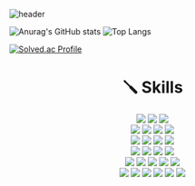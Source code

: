 ![header](https://capsule-render.vercel.app/api?type=waving&color=gradient&customColorList=10&height=200&text=Jiyeop's%20GITHUB&fontSize=50&animation=twinkling&fontAlign=68&fontAlignY=36)

![Anurag's GitHub stats](https://github-readme-stats.vercel.app/api?username=JYCuzz&theme=radical&show_icons=true) ![Top Langs](https://github-readme-stats.vercel.app/api/top-langs/?username=JYCuzz&layout=compact&theme=radical) 

[![Solved.ac Profile](http://mazassumnida.wtf/api/v2/generate_badge?boj=hanafos944)](https://solved.ac/hanafos944/)

<div align="center">
  <h1>🪛 Skills</h1>

  <img src="https://img.shields.io/badge/java-007396?style=for-the-badge&logo=java&logoColor=white" />
  <img src="https://img.shields.io/badge/maven-C71A36?style=for-the-badge&logo=apachemaven&logoColor=white" />
  <img src="https://img.shields.io/badge/hibernate-59666C?style=for-the-badge&logo=hibernate&logoColor=white" />
  <br>
  
  <img src="https://img.shields.io/badge/spring_Boot-6DB33F?style=for-the-badge&logo=spring&logoColor=white" />
  <img src="https://img.shields.io/badge/spring_Security-6DB33F?style=for-the-badge&logo=springsecurity&logoColor=white" />
  <img src="https://img.shields.io/badge/spring_Cloud-6DB33F?style=for-the-badge&logo=spring&logoColor=white" />
  <img src="https://img.shields.io/badge/netflix_eureka-E50914?style=for-the-badge&logo=netflix&logoColor=white" />
  <br>

  <img src="https://img.shields.io/badge/mysql-4479A1?style=for-the-badge&logo=mysql&logoColor=white" />
  <img src="https://img.shields.io/badge/h2database-09476B?style=for-the-badge&logo=h2database&logoColor=white" />
  <img src="https://img.shields.io/badge/redis-DD0031?style=for-the-badge&logo=redis&logoColor=white" />
  <img src="https://img.shields.io/badge/jpa-DD0031?style=for-the-badge&logo=jpa&logoColor=white" />
  <br>

  <img src="https://img.shields.io/badge/nginx-009639?style=for-the-badge&logo=nginx&logoColor=white" />
  <img src="https://img.shields.io/badge/linux-FCC624?style=for-the-badge&logo=linux&logoColor=black" />
  <img src="https://img.shields.io/badge/feignclient-DD0031?style=for-the-badge&logo=feignclient&logoColor=white" />
  <img src="https://img.shields.io/badge/cloudflare-F38020?style=for-the-badge&logo=cloudflare&logoColor=white" />
  <br>

  <img src="https://img.shields.io/badge/jwt-black?style=for-the-badge&logo=jsonwebtokens" />
  <img src="https://img.shields.io/badge/sonarqube-black?style=for-the-badge&logo=sonarqube&logoColor=4E9BCD" />
  <img src="https://img.shields.io/badge/github_actions-2671E5?style=for-the-badge&logo=githubactions&logoColor=white" />
  <img src="https://img.shields.io/badge/github-121011?style=for-the-badge&logo=github&logoColor=white" />
  <img src="https://img.shields.io/badge/git-F05032?style=for-the-badge&logo=git&logoColor=white" />
  <br>

  <img src="https://img.shields.io/badge/Mockito-6DB33F?style=for-the-badge&logo=Mockito&logoColor=white" />
  <img src="https://img.shields.io/badge/figma-F24E1E?style=for-the-badge&logo=figma&logoColor=white" />
  <img src="https://img.shields.io/badge/html5-E34F26?style=for-the-badge&logo=html5&logoColor=white" />
  <img src="https://img.shields.io/badge/css-1572B6?style=for-the-badge&logo=css3&logoColor=white" />
  <img src="https://img.shields.io/badge/javascript-323330?style=for-the-badge&logo=javascript&logoColor=F7DF1E" />
  <img src="https://img.shields.io/badge/thymeleaf-005C0F?style=for-the-badge&logo=thymeleaf&logoColor=white" />
</div>
